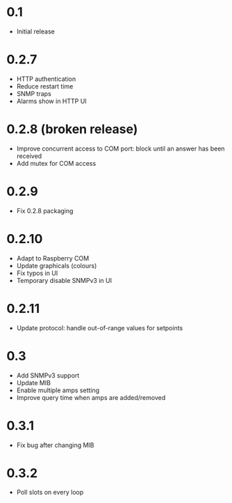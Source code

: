 # 0.1

* Initial release

# 0.2.7

* HTTP authentication
* Reduce restart time
* SNMP traps
* Alarms show in HTTP UI

# 0.2.8 (broken release)

* Improve concurrent access to COM port:
  block until an answer has been received
* Add mutex for COM access

# 0.2.9

* Fix 0.2.8 packaging

# 0.2.10

* Adapt to Raspberry COM
* Update graphicals (colours)
* Fix typos in UI
* Temporary disable SNMPv3 in UI

# 0.2.11

* Update protocol: handle out-of-range values for setpoints

# 0.3

* Add SNMPv3 support
* Update MIB
* Enable multiple amps setting
* Improve query time when amps are added/removed

# 0.3.1

* Fix bug after changing MIB

# 0.3.2

* Poll slots on every loop